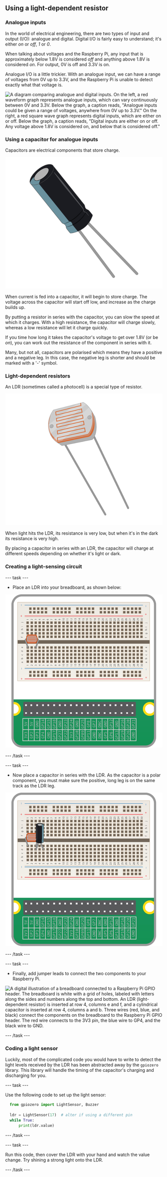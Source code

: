 ## Using a light-dependent resistor

### Analogue inputs

In the world of electrical engineering, there are two types of input and output (I/O): analogue and digital. Digital I/O is fairly easy to understand; it's either *on* or *off*, *1* or *0*.

When talking about voltages and the Raspberry Pi, any input that is approximately below 1.8V is considered *off* and anything above 1.8V is considered *on*. For output, 0V is off and 3.3V is on.

Analogue I/O is a little trickier. With an analogue input, we can have a range of voltages from 0V up to 3.3V, and the Raspberry Pi is unable to detect exactly what that voltage is.

![A diagram comparing analogue and digital inputs. On the left, a red waveform graph represents analogue inputs, which can vary continuously between 0V and 3.3V. Below the graph, a caption reads, "Analogue inputs could be given a range of voltages, anywhere from 0V up to 3.3V." On the right, a red square wave graph represents digital inputs, which are either on or off. Below the graph, a caption reads, "Digital inputs are either on or off. Any voltage above 1.8V is considered on, and below that is considered off."](images/analogue-digital.jpg)


### Using a capacitor for analogue inputs

Capacitors are electrical components that store charge.

![A digital illustration of a cylindrical capacitor with two long metal leads. The capacitor body is black with a light blue band near the base, and it is depicted in an angled view showing both the top and sides of the component.](images/capacitor.png)

When current is fed into a capacitor, it will begin to store charge. The voltage across the capacitor will start off low, and increase as the charge builds up.

By putting a resistor in series with the capacitor, you can slow the speed at which it charges. With a high resistance, the capacitor will charge slowly, whereas a low resistance will let it charge quickly.

If you time how long it takes the capacitor's voltage to get over 1.8V (or be *on*), you can work out the resistance of the component in series with it.

Many, but not all, capacitors are polarised which means they have a positive and a negative leg. In this case, the negative leg is shorter and should be marked with a '-' symbol.

### Light-dependent resistors

An LDR (sometimes called a photocell) is a special type of resistor.

![A digital illustration of a light-dependent resistor (LDR) with two long metal leads. The LDR has a circular face with an orange zigzag pattern on a white background, indicating the photosensitive surface. The component is shown at an angle, displaying both the top and side views.](images/ldr.png)

When light hits the LDR, its resistance is very low, but when it's in the dark its resistance is very high.

By placing a capacitor in series with an LDR, the capacitor will charge at different speeds depending on whether it's light or dark.

### Creating a light-sensing circuit

--- task ---

+  Place an LDR into your breadboard, as shown below:

![A digital illustration of a breadboard connected to a Raspberry Pi GPIO header. The breadboard is white with a grid of holes, labeled with letters along the sides and numbers along the top and bottom. An LDR (light-dependent resistor) is inserted into the breadboard at row 4, columns e and f. Below the breadboard, the green Raspberry Pi GPIO header shows various labeled pins for connecting electronic components.](images/Laser-tripwire_1-01.png)

--- /task ---

--- task ---

+  Now place a capacitor in series with the LDR. As the capacitor is a polar component, you must make sure the positive, long leg is on the same track as the LDR leg.

![A digital illustration of a breadboard connected to a Raspberry Pi GPIO header. The breadboard is white with a grid of holes, labeled with letters along the sides and numbers along the top and bottom. An LDR (light-dependent resistor) is inserted at row 4, columns e and f, and a cylindrical capacitor is inserted at row 4, columns a and b, with its leads extending into the adjacent holes. Below the breadboard, the green Raspberry Pi GPIO header shows various labeled pins for connecting electronic components](images/Laser-tripwire_2-01.jpg)

--- /task ---

--- task ---

+  Finally, add jumper leads to connect the two components to your Raspberry Pi.

![A digital illustration of a breadboard connected to a Raspberry Pi GPIO header. The breadboard is white with a grid of holes, labeled with letters along the sides and numbers along the top and bottom. An LDR (light-dependent resistor) is inserted at row 4, columns e and f, and a cylindrical capacitor is inserted at row 4, columns a and b. Three wires (red, blue, and black) connect the components on the breadboard to the Raspberry Pi GPIO header. The red wire connects to the 3V3 pin, the blue wire to GP4, and the black wire to GND.](images/Laser-tripwire_3-01.jpg)

--- /task ---


### Coding a light sensor

Luckily, most of the complicated code you would have to write to detect the light levels received by the LDR has been abstracted away by the `gpiozero` library. This library will handle the timing of the capacitor's charging and discharging for you.

--- task ---

Use the following code to set up the light sensor:

```python
  from gpiozero import LightSensor, Buzzer

  ldr = LightSensor(17)  # alter if using a different pin
  while True:
      print(ldr.value)

```

--- /task ---

--- task ---

Run this code, then cover the LDR with your hand and watch the value change. Try shining a strong light onto the LDR.

--- /task ---




